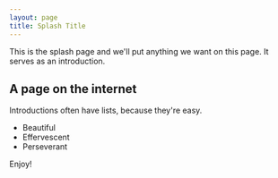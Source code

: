 ```yaml
---
layout: page
title: Splash Title
---
```

This is the splash page and we'll put anything we want on this page. It serves as an introduction.

## A page on the internet

Introductions often have lists, because they're easy.

* Beautiful
* Effervescent
* Perseverant

Enjoy!
